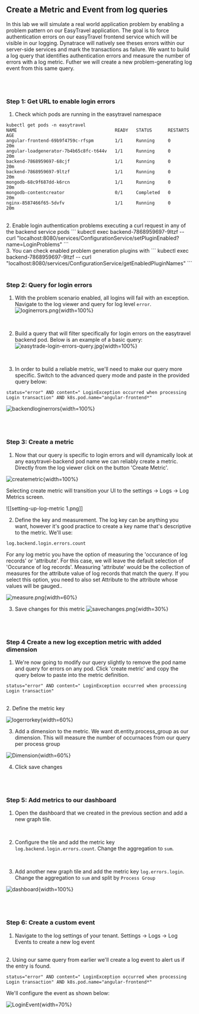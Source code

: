 ## Create a Metric and Event from log queries

In this lab we will simulate a real world application problem by enabling a problem pattern on our EasyTravel application. The goal is to force authentication errors on our easyTravel frontend service which will be visible in our logging. Dynatrace will natively see theses errors within our server-side services and mark the transactions as failure. We want to build a log query that identifies authentication errors and measure the number of errors with a log metric. Futher we will create a new problem-generating log event from this same query. 

<br/><br/>

### Step 1: Get URL to enable login errors

1. Check which pods are running in the easytravel namespace
```
kubectl get pods -n easytravel
NAME                                     READY   STATUS      RESTARTS   AGE
angular-frontend-69b9f4759c-rfspm        1/1     Running     0          20m
angular-loadgenerator-7b4b65c8fc-t644v   1/1     Running     0          20m
backend-7868959697-68cjf                 1/1     Running     0          20m
backend-7868959697-9ltzf                 1/1     Running     0          20m
mongodb-68c9f687dd-k6rcn                 1/1     Running     0          20m
mongodb-contentcreator                   0/1     Completed   0          20m
nginx-8587466f65-5dvfv                   1/1     Running     0          20m
```
<br/>
2. Enable login authentication problems executing a curl request in any of the backend service pods
```
kubectl exec backend-7868959697-9ltzf -- curl "localhost:8080/services/ConfigurationService/setPluginEnabled?name=LoginProblems"
```
<br/>
3. You can check enabled problem generation plugins with
```
kubectl exec backend-7868959697-9ltzf -- curl "localhost:8080/services/ConfigurationService/getEnabledPluginNames"
```
<br/><br/>

### Step 2: Query for login errors

1. With the problem scenario enabled, all logins will fail with an exception. Navigate to the log viewer and query for log level `error`. ![loginerrors.png](media/images/loginerrors.png){width=100%}
<br/>

2. Build a query that will filter specifically for login errors on the easytravel backend pod. Below is an example of a basic query: ![easytrade-login-errors-query.jpg](media/images/easytrade-login-errors-query.jpg){width=100%}
<br/>

3. In order to build a reliable metric, we'll need to make our query more specific. Switch to the advanced query mode and paste in the provided query below:
```
status="error" AND content=" LoginException occurred when processing Login transaction" AND k8s.pod.name="angular-frontend*"
```
![backendloginerrors](media/images/backendloginerrors.png){width=100%}

<br/><br/>
### Step 3: Create a metric

1. Now that our query is specific to login errors and will dynamically look at any easytravel-backend pod name we can reliably create a metric. Directly from the log viewer click on the button 'Create Metric'.

![createmetric](media/images/createmetric.png){width=100%}

Selecting create metric will transition your UI to the settings -> Logs -> Log Metrics screen.

![[setting-up-log-metric 1.png]]
<br/>

2. Define the key and measurement. The log key can be anything you want, however it's good practice to create a key name that's descriptive to the metric. We'll use:

```
log.backend.login.errors.count
```

For any log metric you have the option of measuring the 'occurance of log records' or 'attribute'. For this case, we will leave the default selection of 'Occurance of log records'. Measuring 'attribute' would be the collection of measures for the attribute value of log records that match the query. If you select this option, you need to also set Attribute to the attribute whose values will be gauged..

![measure.png](media/images/measure.png){width=60%}
<br/>

3. Save changes for this metric
![savechanges.png](media/images/savechanges.png){width=30%}

<br/><br/>
### Step 4 Create a new log exception metric with added dimension

1. We're now going to modify our query slightly to remove the pod name and query for errors on any pod. Click 'create metric' and copy the query below to paste into the metric definition.

```
status="error" AND content=" LoginException occurred when processing Login transaction"
```
<br/>
2. Define the metric key

![logerrorkey](media/images/logerrorkey.png){width=60%}
<br/>

3. Add a dimension to the metric. We want dt.entity.process_group as our dimension. This will measure the number of occurnaces from our query per process group

![Dimension](media/images/dimension.png){width=60%}
<br/>

4. Click save changes

<br/><br/>
### Step 5: Add metrics to our dashboard

1. Open the dashboard that we created in the previous section and add a new graph tile.
<br/>

2. Configure the tile and add the metric key `log.backend.login.errors.count`. Change the aggregation to `sum`.
<br/>

3. Add another new graph tile and add the metric key `log.errors.login`. Change the aggregation to `sum` and split by `Process Group`

![dashboard](media/images/dashboard.png){width=100%}


<br/><br/>
### Step 6: Create a custom event

1. Navigate to the log settings of your tenant. Settings -> Logs -> Log Events to create a new log event
<br/>
2. Using our same query from earlier we'll create a log event to alert us if the entry is found. 

```
status="error" AND content=" LoginException occurred when processing Login transaction" AND k8s.pod.name="angular-frontend*"
```

We'll configure the event as shown below:

![LoginEvent](media/images/LoginErrorEvent.png){width=70%}